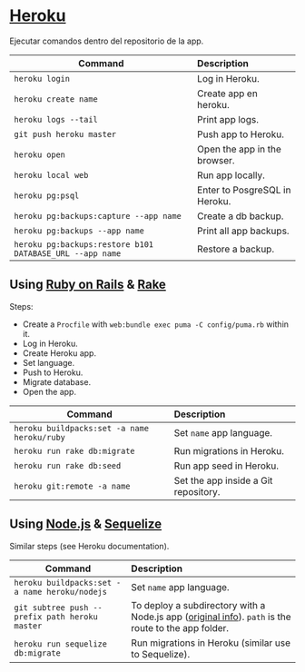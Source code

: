 # [Heroku](https://www.heroku.com/)

Ejecutar comandos dentro del repositorio de la app.

| Command                                 | Description                         |
| -------------                           | :-------------                      |
| `heroku login`                          | Log in Heroku.                      |
| `heroku create name`                    | Create app en heroku.               |
| `heroku logs --tail`                    | Print app logs.                     |
| `git push heroku master`                | Push app to Heroku.                 |
| `heroku open`                           | Open the app in the browser.        |
| `heroku local web`                      | Run app locally.                    |
| `heroku pg:psql`	                      | Enter to PosgreSQL in Heroku.       |
| `heroku pg:backups:capture --app name`  | Create a db backup.                 |
| `heroku pg:backups --app name`          | Print all app backups.              |
| `heroku pg:backups:restore b101 DATABASE_URL --app name` | Restore a backup.  |

## Using [Ruby on Rails](../RVM_Rails) & [Rake](https://github.com/ruby/rake)

Steps:
- Create a `Procfile` with `web:bundle exec puma -C config/puma.rb` within it.
- Log in Heroku.
- Create Heroku app.
- Set language.
- Push to Heroku.
- Migrate database.
- Open the app.

| Command                         | Description                           |
| -------------                   |:-------------                         |
| `heroku buildpacks:set -a name heroku/ruby` | Set `name` app language.  |
| `heroku run rake db:migrate`    | Run migrations in Heroku.             |
| `heroku run rake db:seed`       | Run app seed in Heroku.               |
| `heroku git:remote -a name`     | Set the app inside a Git repository.  |

## Using [Node.js](../NVM_Yarn_Yeoman) & [Sequelize](../NVM_Yarn_Yeoman)

Similar steps (see Heroku documentation).

| Command                                         | Description               |
| -------------                                   |:-------------             |
| `heroku buildpacks:set -a name heroku/nodejs`   | Set `name` app language.  |
| `git subtree push --prefix path heroku master`  | To deploy a subdirectory with a Node.js app ([original info](https://medium.com/@shalandy/deploy-git-subdirectory-to-heroku-ea05e95fce1f)). `path` is the route to the app folder. |
| `heroku run sequelize db:migrate`         | Run migrations in Heroku (similar use to Sequelize). |